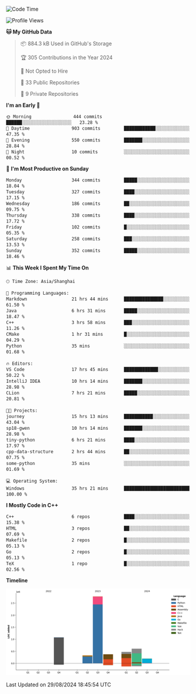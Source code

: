 <!--
**Salvely/Salvely** is a ✨ _special_ ✨ repository because its `README.md` (this file) appears on your GitHub profile.

Here are some ideas to get you started:

- 🔭 I’m currently working on ...
- 🌱 I’m currently learning ...
- 👯 I’m looking to collaborate on ...
- 🤔 I’m looking for help with ...
- 💬 Ask me about ...
- 📫 How to reach me: ...
- 😄 Pronouns: ...
- ⚡ Fun fact: ...
-->

<!--START_SECTION:waka-->
![Code Time](http://img.shields.io/badge/Code%20Time-938%20hrs%2015%20mins-blue)

![Profile Views](http://img.shields.io/badge/Profile%20Views-9-blue)

**🐱 My GitHub Data** 

> 📦 884.3 kB Used in GitHub's Storage 
 > 
> 🏆 305 Contributions in the Year 2024
 > 
> 🚫 Not Opted to Hire
 > 
> 📜 33 Public Repositories 
 > 
> 🔑 9 Private Repositories 
 > 
**I'm an Early 🐤** 

```text
🌞 Morning                444 commits         ██████░░░░░░░░░░░░░░░░░░░   23.28 % 
🌆 Daytime                903 commits         ████████████░░░░░░░░░░░░░   47.35 % 
🌃 Evening                550 commits         ███████░░░░░░░░░░░░░░░░░░   28.84 % 
🌙 Night                  10 commits          ░░░░░░░░░░░░░░░░░░░░░░░░░   00.52 % 
```
📅 **I'm Most Productive on Sunday** 

```text
Monday                   344 commits         █████░░░░░░░░░░░░░░░░░░░░   18.04 % 
Tuesday                  327 commits         ████░░░░░░░░░░░░░░░░░░░░░   17.15 % 
Wednesday                186 commits         ██░░░░░░░░░░░░░░░░░░░░░░░   09.75 % 
Thursday                 338 commits         ████░░░░░░░░░░░░░░░░░░░░░   17.72 % 
Friday                   102 commits         █░░░░░░░░░░░░░░░░░░░░░░░░   05.35 % 
Saturday                 258 commits         ███░░░░░░░░░░░░░░░░░░░░░░   13.53 % 
Sunday                   352 commits         █████░░░░░░░░░░░░░░░░░░░░   18.46 % 
```


📊 **This Week I Spent My Time On** 

```text
🕑︎ Time Zone: Asia/Shanghai

💬 Programming Languages: 
Markdown                 21 hrs 44 mins      ███████████████░░░░░░░░░░   61.50 % 
Java                     6 hrs 31 mins       █████░░░░░░░░░░░░░░░░░░░░   18.47 % 
C++                      3 hrs 58 mins       ███░░░░░░░░░░░░░░░░░░░░░░   11.26 % 
CMake                    1 hr 31 mins        █░░░░░░░░░░░░░░░░░░░░░░░░   04.29 % 
Python                   35 mins             ░░░░░░░░░░░░░░░░░░░░░░░░░   01.68 % 

🔥 Editors: 
VS Code                  17 hrs 45 mins      █████████████░░░░░░░░░░░░   50.22 % 
IntelliJ IDEA            10 hrs 14 mins      ███████░░░░░░░░░░░░░░░░░░   28.98 % 
CLion                    7 hrs 21 mins       █████░░░░░░░░░░░░░░░░░░░░   20.81 % 

🐱‍💻 Projects: 
journey                  15 hrs 13 mins      ███████████░░░░░░░░░░░░░░   43.04 % 
sp18-gwen                10 hrs 14 mins      ███████░░░░░░░░░░░░░░░░░░   28.98 % 
tiny-python              6 hrs 21 mins       ████░░░░░░░░░░░░░░░░░░░░░   17.97 % 
cpp-data-structure       2 hrs 44 mins       ██░░░░░░░░░░░░░░░░░░░░░░░   07.75 % 
some-python              35 mins             ░░░░░░░░░░░░░░░░░░░░░░░░░   01.69 % 

💻 Operating System: 
Windows                  35 hrs 21 mins      █████████████████████████   100.00 % 
```

**I Mostly Code in C++** 

```text
C++                      6 repos             ████░░░░░░░░░░░░░░░░░░░░░   15.38 % 
HTML                     3 repos             ██░░░░░░░░░░░░░░░░░░░░░░░   07.69 % 
Makefile                 2 repos             █░░░░░░░░░░░░░░░░░░░░░░░░   05.13 % 
Go                       2 repos             █░░░░░░░░░░░░░░░░░░░░░░░░   05.13 % 
TeX                      1 repo              █░░░░░░░░░░░░░░░░░░░░░░░░   02.56 % 
```



**Timeline**

![Lines of Code chart](https://raw.githubusercontent.com/Salvely/Salvely/main/assets/bar_graph.png)


 Last Updated on 29/08/2024 18:45:54 UTC
<!--END_SECTION:waka-->
<!-- ### [![Typing SVG](https://readme-typing-svg.demolab.com?font=JetBrains+Mono&size=22&pause=1000&width=435&height=70&lines=Hi!+I'm+Wen+Gao.+Nice+to+see+you!)](https://git.io/typing-svg)

[![Salvely's GitHub stats](https://github-readme-stats.vercel.app/api?username=Salvely&count_private=true&show_icons=true&theme=buefy&include_all_commits=true)](https://github.com/anuraghazr/github-readme-stats)
[![Top Langs](https://github-readme-stats.vercel.app/api/top-langs/?username=Salvely)](https://github.com/anuraghazr/github-readme-stats)


![Leetcode Stats](https://leetcard.jacoblin.cool/Salvely?theme=wtf&font=Kameron&ext=activity&show_rank=true)

![](https://komarev.com/ghpvc/?username=Salvely)
-->
